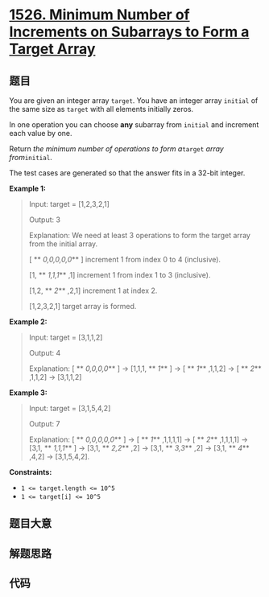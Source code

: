 # [1526. Minimum Number of Increments on Subarrays to Form a Target Array](https://leetcode.com/problems/minimum-number-of-increments-on-subarrays-to-form-a-target-array/)

## 题目

You are given an integer array `target`. You have an integer array `initial`
of the same size as `target` with all elements initially zeros.

In one operation you can choose **any** subarray from `initial` and increment
each value by one.

Return _the minimum number of operations to form a_`target` _array
from_`initial`.

The test cases are generated so that the answer fits in a 32-bit integer.

**Example 1:**

> Input: target = [1,2,3,2,1]
>
> Output: 3
>
> Explanation: We need at least 3 operations to form the target array from the initial array.
>
> [ ** _0,0,0,0,0_** ] increment 1 from index 0 to 4 (inclusive).
>
> [1, ** _1,1,1_** ,1] increment 1 from index 1 to 3 (inclusive).
>
> [1,2, ** _2_** ,2,1] increment 1 at index 2.
>
> [1,2,3,2,1] target array is formed.

**Example 2:**

> Input: target = [3,1,1,2]
>
> Output: 4
>
> Explanation: [ ** _0,0,0,0_** ] -> [1,1,1, ** _1_** ] -> [ ** _1_** ,1,1,2] -> [ ** _2_** ,1,1,2] -> [3,1,1,2]

**Example 3:**

> Input: target = [3,1,5,4,2]
>
> Output: 7
>
> Explanation: [ ** _0,0,0,0,0_** ] -> [ ** _1_** ,1,1,1,1] -> [ ** _2_** ,1,1,1,1] -> [3,1, ** _1,1,1_** ] -> [3,1, ** _2,2_** ,2] -> [3,1, ** _3,3_** ,2] -> [3,1, ** _4_** ,4,2] -> [3,1,5,4,2].

**Constraints:**

- `1 <= target.length <= 10^5`
- `1 <= target[i] <= 10^5`

## 题目大意

## 解题思路

## 代码

```javascript

```
